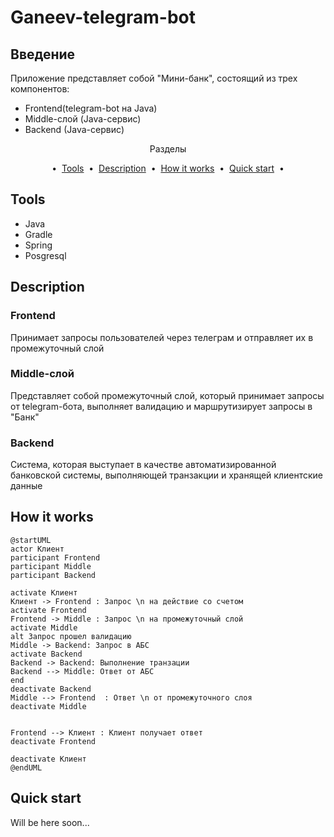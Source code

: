 # Ganeev-telegram-bot
## Введение
Приложение представляет собой "Мини-банк", состоящий из трех компонентов:
- Frontend(telegram-bot на Java)
- Middle-слой (Java-сервис)
- Backend (Java-сервис)


<p align="center">
Разделы 
</p>

<p align="center">&nbsp;&bull;&nbsp;
<a href="##tools">Tools</a> &nbsp;&bull;&nbsp;
<a href="#description-">Description</a> &nbsp;&bull;&nbsp;
<a href="#how-it-works">How it works</a> &nbsp;&bull;&nbsp;
<a href="#quick-start">Quick start</a> &nbsp;&bull;&nbsp;
</p>

## Tools
- Java
- Gradle
- Spring
- Posgresql


## Description 
### Frontend 
Принимает запросы пользователей через телеграм и отправляет их в промежуточный слой
### Middle-слой
Представляет собой промежуточный слой, который принимает запросы от telegram-бота, выполняет валидацию и маршрутизирует запросы в "Банк"
### Backend
Система, которая выступает в качестве автоматизированной банковской системы, выполняющей транзакции и хранящей клиентские данные

## How it works
```plantuml
@startUML
actor Клиент
participant Frontend
participant Middle
participant Backend

activate Клиент
Клиент -> Frontend : Запрос \n на действие со счетом
activate Frontend
Frontend -> Middle : Запрос \n на промежуточный слой 
activate Middle 
alt Запрос прошел валидацию
Middle -> Backend: Запрос в АБС
activate Backend
Backend -> Backend: Выполнение транзации
Backend --> Middle: Ответ от АБС
end
deactivate Backend
Middle --> Frontend  : Ответ \n от промежуточного слоя
deactivate Middle 


Frontend --> Клиент : Клиент получает ответ
deactivate Frontend

deactivate Клиент
@endUML
```


## Quick start
Will be here soon...

